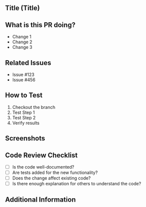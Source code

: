 ## Title (Title)

<!-- Please provide a brief title for your pull request. -->

## What is this PR doing?

<!-- Describe what changes or additions this pull request is introducing. -->

- Change 1
- Change 2
- Change 3

## Related Issues

<!-- If this pull request is related to any issues, please mention the issue numbers. For example: #123 -->
- Issue #123
- Issue #456

## How to Test

<!-- Explain how to test the changes in this pull request. -->
1. Checkout the branch
2. Test Step 1
3. Test Step 2
4. Verify results

## Screenshots

<!-- If there are UI changes, include screenshots of the changes here. -->

## Code Review Checklist

- [ ] Is the code well-documented?
- [ ] Are tests added for the new functionality?
- [ ] Does the change affect existing code?
- [ ] Is there enough explanation for others to understand the code?

## Additional Information

<!-- If there is anything else to explain or mention, include it here. -->
